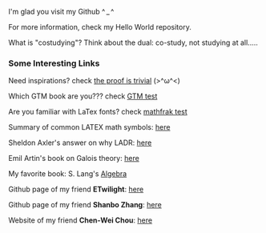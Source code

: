 I'm glad you visit my Github ^ _ ^ 
  
For more information, check my Hello World repository.

What is "costudying"? Think about the dual: co-study, not studying at all.....

<h3>Some Interesting Links</h3>

Need inspirations? check [the proof is trivial](https://www.theproofistrivial.com/) (>^ω^<)

Which GTM book are you??? check [GTM test](https://math.jhu.edu/~savitt/GTM.html)

Are you familiar with LaTex fonts? check [mathfrak test](https://cims.nyu.edu/~tjl8195/quiz/frak.html)

Summary of common LATEX math symbols: [here](https://www.cmor-faculty.rice.edu/~heinken/latex/symbols.pdf)

Sheldon Axler's answer on why LADR: [here](https://www.reddit.com/r/math/comments/15ahoci/why_does_sheldon_axler_hate_determinants/)

Emil Artin's book on Galois theory: [here]([https://projecteuclid.org/ebooks/notre-dame-mathematical-lectures/Galois-Theory/toc/ndml/1175197041#toc](https://store.doverpublications.com/products/9780486623429?srsltid=AfmBOoqdNAnqEQkpm7vceBoEhEcFsB8XHVWa74YUjSIhna0-YMCIavZD))

My favorite book: S. Lang's [Algebra](https://math24.wordpress.com/wp-content/uploads/2013/02/algebra-serge-lang.pdf)

Github page of my friend **ETwilight**: [here](https://github.com/ETwilight)

Github page of my friend **Shanbo Zhang**: [here](https://github.com/EscapistArcadia)

Website of my friend **Chen-Wei Chou**: [here](https://chenwei-chou.github.io)

<!---
Hassiummm/Hassiummm is a ✨ special ✨ repository because its `README.md` (this file) appears on your GitHub profile.
You can click the Preview link to take a look at your changes.
--->
